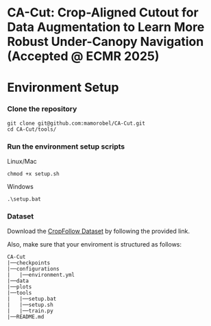 # CA-Cut: Crop-Aligned Cutout for Data Augmentation to Learn More Robust Under-Canopy Navigation (Accepted @ ECMR 2025)

# Environment Setup

### Clone the repository
```
git clone git@github.com:mamorobel/CA-Cut.git
cd CA-Cut/tools/
```
### Run the environment setup scripts
Linux/Mac
```
chmod +x setup.sh
```
Windows
```
.\setup.bat
```
### Dataset

Download the [CropFollow Dataset](https://uofi.app.box.com/s/niqh4dqc9c92tumd56fo76nd64vn53vf) by following the provided link.

Also, make sure that your enviroment is structured as follows:
```
CA-Cut
|──checkpoints
|──configurations
|   |──environment.yml
|──data
|──plots
|──tools
|   |──setup.bat
|   |──setup.sh
|   |──train.py
|──README.md
```

